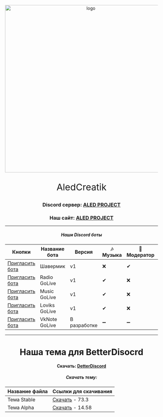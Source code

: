 <div id="logo" align="center">
<img src="https://i.imgur.com/0RGA4mn.png" alt="logo" style="width:550px;height:auto"> 
<p align="center" style="font-size:30px">AledCreatik</p>

### Discord сервер: [ALED PROJECT](https://discord.gg/5BM4XD3qxM)
### Наш сайт: [ALED PROJECT](https://aledproject.github.io)
---

##### Наши Discord боты 
Кнопки              | Название бота | Версия       | 🎶 Музыка | 🔧 Модератор | 💘 NSFW | 👑 Топ | 🧪 Бета | 🌠 Новые команды
------------------- | ------------- | ------------ | -- | --- | ---| --- | --- | ---
[Пригласить бота]() | Шавермик      | v1           | ❌ | ✔  | ✔  | ✔  | ❌ | 🛠
[Пригласить бота]() | Radio GoLive  | v1           | ✔  | ❌ | ❌ | ✔  | ✔  | ✔
[Пригласить бота]() | Music GoLive  | v1           | ✔  | ❌ | ❌ | ❌ | ❌ | ❌
[Пригласить бота]() | Loviks GoLive | v1           | ✔  | ❌ | ❌ | ❌ | ❌ | ❌
[Пригласить бота]() | VkNote GoLive | В разработке | ➖ | ➖ | ➖ | ➖ | ➖ | ➖
---
# Наша тема для BetterDisocrd  
#### Скачать: [DetterDiscord](https://BetterDiscord.app)
##### Скачать тему: 
Название файла | Ссылки для скачивания
------------ | -------------
Тема Stable | [Скачать](https://github.com/ALEDPROJECT/ALED-THEME/releases/download/R-Stable/aledproject-relese.theme.css) - 73.3
Тема Alpha  | [Скачать](https://github.com/ALEDPROJECT/ALED-THEME/releases/download/A-14.58/aledproject-alpha.theme.css) - 14.58
